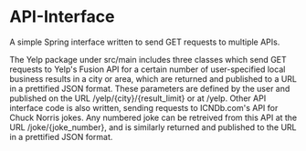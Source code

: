 # API-Interface

A simple Spring interface written to send GET requests to multiple APIs.

The Yelp package under src/main includes three classes which send GET requests to Yelp's Fusion API for a certain number of user-specified local business results in a city or area, which are returned and published to a URL in a prettified JSON format. These parameters are defined by the user and published on the URL /yelp/{city}/{result_limit} or at /yelp. 
Other API interface code is also written, sending requests to ICNDb.com's API for Chuck Norris jokes. Any numbered joke can be retreived from this API at the URL /joke/{joke_number}, and is similarly returned and published to the URL in a prettified JSON format.
